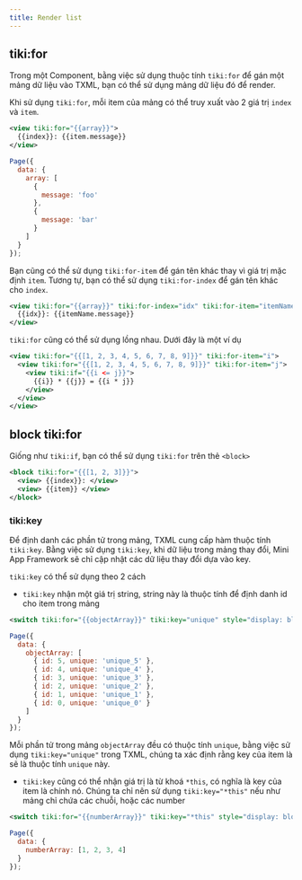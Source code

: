 ```yaml
---
title: Render list
---
```


## tiki:for

Trong một Component, bằng việc sử dụng thuộc tính `tiki:for` để gán một mảng dữ liệu vào TXML, bạn có thể sử dụng mảng dữ liệu đó để render.

Khi sử dụng `tiki:for`, mỗi item của mảng có thể truy xuất vào 2 giá trị `index` và `item`.

```xml
<view tiki:for="{{array}}">
  {{index}}: {{item.message}}
</view>
```

```js
Page({
  data: {
    array: [
      {
        message: 'foo'
      },
      {
        message: 'bar'
      }
    ]
  }
});
```

Bạn cũng có thể sử dụng `tiki:for-item` để gán tên khác thay vì giá trị mặc định `item`.
Tương tự, bạn có thể sử dụng `tiki:for-index` để gán tên khác cho `index`.

```xml
<view tiki:for="{{array}}" tiki:for-index="idx" tiki:for-item="itemName">
  {{idx}}: {{itemName.message}}
</view>
```

`tiki:for` cũng có thể sử dụng lồng nhau. Dưới đây là một ví dụ

```xml
<view tiki:for="{{[1, 2, 3, 4, 5, 6, 7, 8, 9]}}" tiki:for-item="i">
  <view tiki:for="{{[1, 2, 3, 4, 5, 6, 7, 8, 9]}}" tiki:for-item="j">
    <view tiki:if="{{i <= j}}">
      {{i}} * {{j}} = {{i * j}}
    </view>
  </view>
</view>
```

## block tiki:for

Giống như `tiki:if`, bạn có thể sử dụng `tiki:for` trên thẻ `<block>`

```xml
<block tiki:for="{{[1, 2, 3]}}">
  <view> {{index}}: </view>
  <view> {{item}} </view>
</block>
```

### tiki:key

Để định danh các phần tử trong mảng, TXML cung cấp hàm thuộc tính `tiki:key`.
Bằng việc sử dụng `tiki:key`, khi dữ liệu trong mảng thay đổi, Mini App Framework sẽ chỉ cập nhật các dữ liệu thay đổi dựa vào key.

`tiki:key` có thể sử dụng theo 2 cách

- `tiki:key` nhận một giá trị string, string này là thuộc tính để định danh id cho item trong mảng

```xml
<switch tiki:for="{{objectArray}}" tiki:key="unique" style="display: block;"> {{item.id}} </switch>
```

```js
Page({
  data: {
    objectArray: [
      { id: 5, unique: 'unique_5' },
      { id: 4, unique: 'unique_4' },
      { id: 3, unique: 'unique_3' },
      { id: 2, unique: 'unique_2' },
      { id: 1, unique: 'unique_1' },
      { id: 0, unique: 'unique_0' }
    ]
  }
});
```

Mỗi phần tử trong mảng `objectArray` đều có thuộc tính `unique`, bằng việc sử dụng `tiki:key="unique"` trong TXML,
chúng ta xác định rằng key của item là sẽ là thuộc tính `unique` này.

- `tiki:key` cũng có thể nhận giá trị là từ khoá `*this`, có nghĩa là key của item là chính nó. Chúng ta chỉ nên sử dụng `tiki:key="*this"` nếu như mảng chỉ chứa các chuỗi, hoặc các number

```xml
<switch tiki:for="{{numberArray}}" tiki:key="*this" style="display: block;"> {{item}} </switch>
```

```js
Page({
  data: {
    numberArray: [1, 2, 3, 4]
  }
});
```
